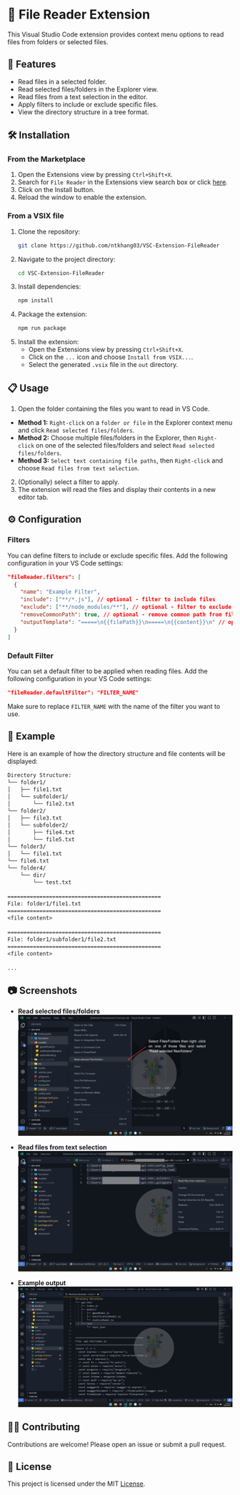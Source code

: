 # 📂 File Reader Extension

This Visual Studio Code extension provides context menu options to read files from folders or selected files.

## 🚀 Features

- Read files in a selected folder.
- Read selected files/folders in the Explorer view.
- Read files from a text selection in the editor.
- Apply filters to include or exclude specific files.
- View the directory structure in a tree format.

## 🛠️ Installation

### From the Marketplace

1. Open the Extensions view by pressing `Ctrl+Shift+X`.
2. Search for `File Reader` in the Extensions view search box or click [here](https://marketplace.visualstudio.com/items?itemName=ntkhang03.file-reader).
3. Click on the Install button.
4. Reload the window to enable the extension.

### From a VSIX file

1. Clone the repository:
   ```sh
   git clone https://github.com/ntkhang03/VSC-Extension-FileReader
   ```
2. Navigate to the project directory:
   ```sh
   cd VSC-Extension-FileReader
   ```
3. Install dependencies:
   ```sh
   npm install
   ```
4. Package the extension:
   ```sh
   npm run package
   ```
5. Install the extension:
   - Open the Extensions view by pressing `Ctrl+Shift+X`.
   - Click on the `...` icon and choose `Install from VSIX...`.
   - Select the generated `.vsix` file in the `out` directory.

## 📋 Usage

1. Open the folder containing the files you want to read in VS Code.

- **Method 1:** `Right-click` on a `folder or file` in the Explorer context menu and click `Read selected files/folders`.
- **Method 2:** Choose multiple files/folders in the Explorer, then `Right-click` on one of the selected files/folders and select `Read selected files/folders`.
- **Method 3:** `Select text containing file paths`, then `Right-click` and choose `Read files from text selection`.

2. (Optionally) select a filter to apply.
3. The extension will read the files and display their contents in a new editor tab.

## ⚙️ Configuration

### Filters

You can define filters to include or exclude specific files. Add the following configuration in your VS Code settings:

```json
"fileReader.filters": [
  {
    "name": "Example Filter",
    "include": ["**/*.js"], // optional - filter to include files
    "exclude": ["**/node_modules/**"], // optional - filter to exclude files
    "removeCommonPath": true, // optional - remove common path from file path
    "outputTemplate": "=====\n{{filePath}}\n=====\n{{content}}\n" // optional - custom output template for each file
  }
]
```

### Default Filter

You can set a default filter to be applied when reading files. Add the following configuration in your VS Code settings:

```json
"fileReader.defaultFilter": "FILTER_NAME"
```

Make sure to replace `FILTER_NAME` with the name of the filter you want to use.

## 📄 Example

Here is an example of how the directory structure and file contents will be displayed:

```
Directory Structure:
└── folder1/
│   ├── file1.txt
│   └── subfolder1/
│       └── file2.txt
└── folder2/
│   ├── file3.txt
│   └── subfolder2/
│       ├── file4.txt
│       └── file5.txt
└── folder3/
│   └── file1.txt
└── file6.txt
└── folder4/
    └── dir/
        └── test.txt

================================================
File: folder1/file1.txt
================================================
<file content>

================================================
File: folder1/subfolder1/file2.txt
================================================
<file content>

...
```

## 📷 Screenshots

- **Read selected files/folders**
  ![Screenshot](/screenshots/read-multiple-files-folders.png)

- **Read files from text selection**
  ![Screenshot](/screenshots/read-files-from-text-selection.png)

- **Example output**
  ![Screenshot](/screenshots/example-output.png)

## 🧑‍💻 Contributing

Contributions are welcome! Please open an issue or submit a pull request.

## 📄 License

This project is licensed under the MIT [License](LICENSE).
